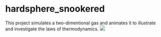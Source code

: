 # hardsphere_snookered
This project simulates a two-dimentional gas and animates it to illustrate and investigate the laws of thermodynamics. 
![](name-of-giphy.gif)
